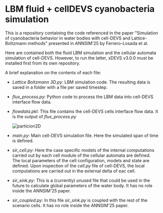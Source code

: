 # LBM fluid + cellDEVS cyanobacteria simulation
This is a repository containing the code referenced in the paper "Simulation of cyanobacteria behavior in water bodies with cell-DEVS and Lattice-Boltzmann methods" presented in ANNSIM'25 by Ferrero-Losada et al.

Here are contained both the fluid LBM simulation and the cellular automata simulation of cell-DEVS. However, to run the latter, xDEVS v3.0.0 must be installed first from its own repository.

A brief explanation on the contents of each file:
 - *Lattice Boltzmann 3D.py*: LBM simulation code. The resulting data is saved in a folder with a file per saved timestep.
   
 - *flux_process.py*: Python code to process the LBM data into cell-DEVS interface flow data.
   
 - *flowdata.pkl*: This file contains the cell-DEVS cells interface flow data. It is the output of *flux_process.py*
   
      ![particion2D](https://github.com/user-attachments/assets/51e59166-5515-4948-b73b-a5929a4878de)
 - *main.py*: Main cell-DEVS simulation file. Here the simulated span of time is defined.

 - *sir_cell.py*: Here the case specific models of the internal computations carried out by each cell module of the cellular automata are defined.
The local parameters of the cell configuration, models and state are defined. Upon inspection of the *cell.py* file of cell-DEVS, the local computations are carried out in the external delta of eac cell.

 - *sir_sink.py*: This is a (currently) unused file that could be used in the future to calculate global parameters of the water body. It has no role inside the ANNSIM'25 paper.
 - *sir_coupled.py*: In this file *sir_sink.py* is coupled with the rest of the scenario cells. It has no role inside the ANNSIM'25 paper.

